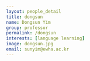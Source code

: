 ```yaml
---
layout: people_detail
title: dongsun
name: Dongsun Yim
group: professor
permalink: /dongsun
interests: [language learning]
image: dongsun.jpg
email: sunyim@ewha.ac.kr
---
```

